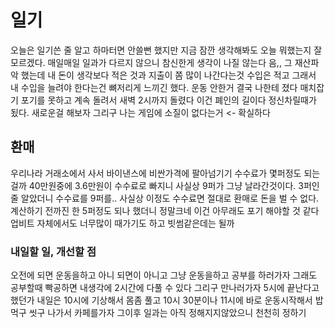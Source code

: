 # 일기

오늘은 일기쓴 줄 알고 하마터면 안쓸뻔 했지만 지금 잠깐 생각해봐도 오늘 뭐했는지 잘모르겠다. 매일매일 일과가 다르지 않으니 참신한게 생각이 나질 않는다 음,, 그 재산파악 했는데 내 돈이 생각보다 
적은 것과 지출이 쫌 많이 나간다는것 수입은 적고 그래서 내 수입을 늘려야 한다는건 뼈저리게 느끼긴 했다. 운동 안한거 결국 나한테 졌다 매치잡기 포기를 못하고 계속 돌려서 새벽 2시까지 돌렸다
이건 폐인의 길이다 정신차릴때가 됬다. 새로운걸 해보자 그리구 나는 게임에 소질이 없다는거 <- 확실하다

## 환매

우리나라 거래소에서 사서 바이낸스에 비싼가격에 팔아넘기기 수수료가 몇퍼정도 되는걸까 40만원중에 3.6만원이 수수료로 빠지니 사실상 9퍼가 그냥 날라간것이다. 3퍼인줄 알았더니 수수료를 9퍼를..
사실상 이정도 수수료면 절대로 환매로 돈을 벌 수 없다. 계산하기 전까진 한 5퍼정도 되나 했더니 정말크네 이건 아무래도 포기 해야할 것 같다 업비트 자체에서도 너무많이 때가기도 하고 빗썸같은데는 될까

### 내일할 일, 개선할 점

오전에 되면 운동을하고 아니 되면이 아니고 그냥 운동을하고 공부를 하러가자 그래도 공부할때 빡공하면 내생각에 2시간에 다풀 수 있다 그리구 만나러가자 5시에 끝난다고 했던가 내일은 10시에 기상해서 
몸좀 풀고 10시 30분이나 11시에 바로 운동시작해서 밥먹구 씻구 나가서 카페를가자 그이후 일과는 아직 정해지지않았으니 천천히 정하기
